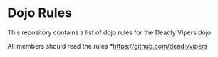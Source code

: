 Dojo Rules
==========

This repository contains a list of dojo rules for the Deadly Vipers dojo

All members should read the rules
*https://github.com/deadlyvipers